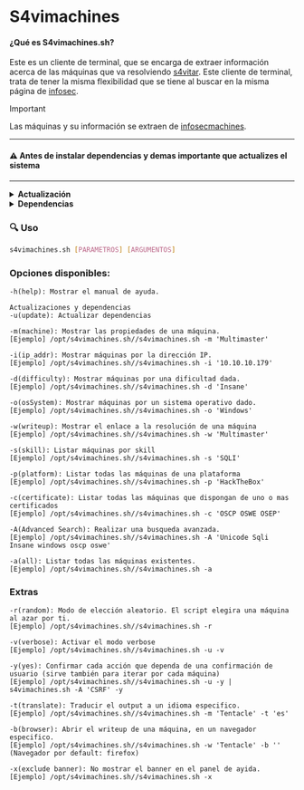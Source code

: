 # S4vimachines

#### ¿Qué es S4vimachines.sh?
Este es un cliente de terminal, que se encarga de extraer información acerca de las máquinas que va resolviendo [s4vitar](https://www.youtube.com/s4vitar). Este cliente de terminal, trata de tener la misma flexibilidad que se tiene al buscar en la misma página de [infosec](https://infosecmachines.io). 
> [!IMPORTANT]
> Las máquinas y su información se extraen de [infosecmachines](https://infosecmachines.io/api/machines).

---

#### ⚠️ Antes de instalar dependencias y demas importante que actualizes el sistema

---

<details>
  <summary><b>Actualización</b></summary>

  ### Debian
  
  ```bash
  sudo apt update && sudo apt upgrade -y # Para distribuciones basadas en debian
  sudo apt update && sudo parrot-upgrade -y # Para el delicado de Parrot
  ```
---

  ### Arch
  ```bash
  sudo pacman -Syu --noconfirm   # Usando pacman (gestor oficial)
  sudo paru -Syu --noconfirm     # Usando paru (AUR helper basado en pacman)
  sudo yay -Syu --noconfirm      # Usando yay (otro AUR helper basado en pacman)
  ```
---

</details>  

<details>
  <summary><b>Dependencias</b></summary>

  ### Debian
  
  ```bash
  sudo apt install coreutils util-linux npm nodejs bc moreutils translate-shell -y
  sudo apt install node-js-beautify -y 
  ```
---

  ### Arch
  
  ```bash
  sudo pacman -S coreutils npm nodejs bc moreutils translate-shell --noconfirm
  sudo npm install -g js-beautify 
  ```

---

</details>


### 🔍 Uso

```bash
s4vimachines.sh [PARAMETROS] [ARGUMENTOS]
```

### Opciones disponibles:

```
-h(help): Mostrar el manual de ayuda.

Actualizaciones y dependencias
-u(update): Actualizar dependencias

-m(machine): Mostrar las propiedades de una máquina.
[Ejemplo] /opt/s4vimachines.sh//s4vimachines.sh -m 'Multimaster'

-i(ip_addr): Mostrar máquinas por la dirección IP.
[Ejemplo] /opt/s4vimachines.sh//s4vimachines.sh -i '10.10.10.179'

-d(difficulty): Mostrar máquinas por una dificultad dada.
[Ejemplo] /opt/s4vimachines.sh//s4vimachines.sh -d 'Insane'

-o(osSystem): Mostrar máquinas por un sistema operativo dado.
[Ejemplo] /opt/s4vimachines.sh//s4vimachines.sh -o 'Windows'

-w(writeup): Mostrar el enlace a la resolución de una máquina
[Ejemplo] /opt/s4vimachines.sh//s4vimachines.sh -w 'Multimaster'

-s(skill): Listar máquinas por skill
[Ejemplo] /opt/s4vimachines.sh//s4vimachines.sh -s 'SQLI'

-p(platform): Listar todas las máquinas de una plataforma
[Ejemplo] /opt/s4vimachines.sh//s4vimachines.sh -p 'HackTheBox'

-c(certificate): Listar todas las máquinas que dispongan de uno o mas certificados
[Ejemplo] /opt/s4vimachines.sh//s4vimachines.sh -c 'OSCP OSWE OSEP'

-A(Advanced Search): Realizar una busqueda avanzada.
[Ejemplo] /opt/s4vimachines.sh//s4vimachines.sh -A 'Unicode Sqli Insane windows oscp oswe'

-a(all): Listar todas las máquinas existentes.
[Ejemplo] /opt/s4vimachines.sh//s4vimachines.sh -a 
```



### Extras
```
-r(random): Modo de elección aleatorio. El script elegira una máquina al azar por ti.
[Ejemplo] /opt/s4vimachines.sh//s4vimachines.sh -r

-v(verbose): Activar el modo verbose
[Ejemplo] /opt/s4vimachines.sh//s4vimachines.sh -u -v

-y(yes): Confirmar cada acción que dependa de una confirmación de usuario (sirve también para iterar por cada máquina)
[Ejemplo] /opt/s4vimachines.sh//s4vimachines.sh -u -y | s4vimachines.sh -A 'CSRF' -y

-t(translate): Traducir el output a un idioma especifico.
[Ejemplo] /opt/s4vimachines.sh//s4vimachines.sh -m 'Tentacle' -t 'es'

-b(browser): Abrir el writeup de una máquina, en un navegador especifico.
[Ejemplo] /opt/s4vimachines.sh//s4vimachines.sh -w 'Tentacle' -b '' (Navegador por default: firefox)

-x(exclude banner): No mostrar el banner en el panel de ayida.
[Ejemplo] /opt/s4vimachines.sh//s4vimachines.sh -x 
```
